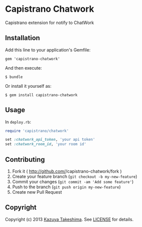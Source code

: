 # Capistrano Chatwork

Capistrano extension for notify to ChatWork

## Installation

Add this line to your application's Gemfile:

    gem 'capistrano-chatwork'

And then execute:

    $ bundle

Or install it yourself as:

    $ gem install capistrano-chatwork

## Usage

In `deploy.rb`:

```ruby
require 'capistrano/chatwork'

set :chatwork_api_token, 'your api token'
set :chatwork_room_id, 'your room id'
```

## Contributing

1. Fork it ( http://github.com/<my-github-username>/capistrano-chatwork/fork )
2. Create your feature branch (`git checkout -b my-new-feature`)
3. Commit your changes (`git commit -am 'Add some feature'`)
4. Push to the branch (`git push origin my-new-feature`)
5. Create new Pull Request

## Copyright

Copyright (c) 2013 [Kazuya Takeshima](mailto:mail@mitukiii.jp). See [LICENSE][license] for details.

[license]: LICENSE.md
